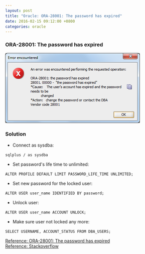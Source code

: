 ```yaml
---
layout: post
title: "Oracle: ORA-28001: The password has expired"
date: 2016-02-15 09:12:00 +0800
categories: oracle
---
```

### ORA-28001: The password has expired
![Oracle ORA-28001](/images/oracle-error/ora-28001_error.png)

### Solution
* Connect as sysdba:

~~~
sqlplus / as sysdba
~~~

* Set password's life time to unlimited:

~~~
ALTER PROFILE DEFAULT LIMIT PASSWORD_LIFE_TIME UNLIMITED;
~~~

* Set new password for the locked user:

~~~
ALTER USER user_name IDENTIFIED BY password;
~~~

* Unlock user:

~~~
ALTER USER user_name ACCOUNT UNLOCK;
~~~

* Make sure user not locked any more:

~~~
SELECT USERNAME, ACCOUNT_STATUS FROM DBA_USERS;
~~~

[Reference: ORA-28001: The password has expired](https://hecpv.wordpress.com/2014/10/16/how-to-solve-ora-28001-the-password-has-expired/)<br>
[Reference: Stackoverflow](http://stackoverflow.com/questions/16870466/change-password-in-sql-developer-after-ora-28001-the-password-has-expired)
